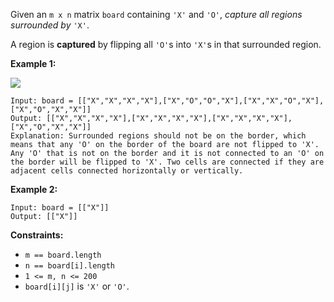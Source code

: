 Given an `m x n` matrix `board` containing `'X'` and `'O'`, _capture all
regions surrounded by_ `'X'`.

A region is **captured** by flipping all `'O'`s into `'X'`s in that surrounded
region.



**Example 1:**

![](https://assets.leetcode.com/uploads/2021/02/19/xogrid.jpg)

    
    
    Input: board = [["X","X","X","X"],["X","O","O","X"],["X","X","O","X"],["X","O","X","X"]]
    Output: [["X","X","X","X"],["X","X","X","X"],["X","X","X","X"],["X","O","X","X"]]
    Explanation: Surrounded regions should not be on the border, which means that any 'O' on the border of the board are not flipped to 'X'. Any 'O' that is not on the border and it is not connected to an 'O' on the border will be flipped to 'X'. Two cells are connected if they are adjacent cells connected horizontally or vertically.
    

**Example 2:**

    
    
    Input: board = [["X"]]
    Output: [["X"]]
    



**Constraints:**

  * `m == board.length`
  * `n == board[i].length`
  * `1 <= m, n <= 200`
  * `board[i][j]` is `'X'` or `'O'`.

